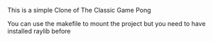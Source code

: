 This is a simple Clone of The Classic Game Pong

You can use the makefile to mount the project but you  need to have installed raylib before